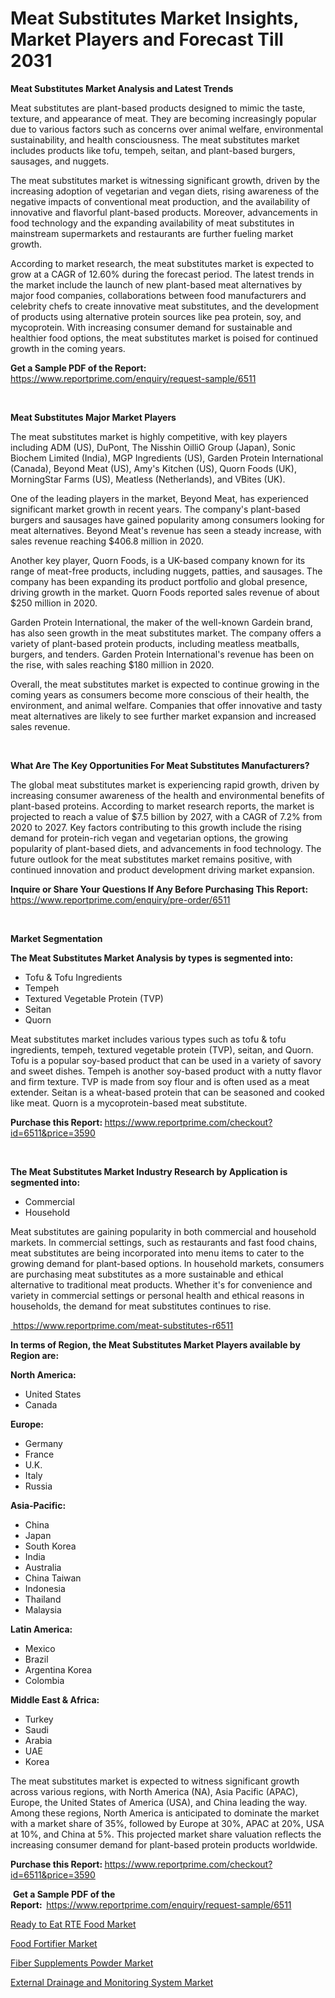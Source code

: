 <p><h1>Meat Substitutes Market Insights, Market Players and Forecast Till 2031</h1></p><p><strong>Meat Substitutes Market Analysis and Latest Trends</strong></p>
<p><p>Meat substitutes are plant-based products designed to mimic the taste, texture, and appearance of meat. They are becoming increasingly popular due to various factors such as concerns over animal welfare, environmental sustainability, and health consciousness. The meat substitutes market includes products like tofu, tempeh, seitan, and plant-based burgers, sausages, and nuggets.</p><p>The meat substitutes market is witnessing significant growth, driven by the increasing adoption of vegetarian and vegan diets, rising awareness of the negative impacts of conventional meat production, and the availability of innovative and flavorful plant-based products. Moreover, advancements in food technology and the expanding availability of meat substitutes in mainstream supermarkets and restaurants are further fueling market growth.</p><p>According to market research, the meat substitutes market is expected to grow at a CAGR of 12.60% during the forecast period. The latest trends in the market include the launch of new plant-based meat alternatives by major food companies, collaborations between food manufacturers and celebrity chefs to create innovative meat substitutes, and the development of products using alternative protein sources like pea protein, soy, and mycoprotein. With increasing consumer demand for sustainable and healthier food options, the meat substitutes market is poised for continued growth in the coming years.</p></p>
<p><strong>Get a Sample PDF of the Report:&nbsp;</strong> <a href="https://www.reportprime.com/enquiry/request-sample/6511">https://www.reportprime.com/enquiry/request-sample/6511</a></p>
<p>&nbsp;</p>
<p><strong>Meat Substitutes Major Market Players</strong></p>
<p><p>The meat substitutes market is highly competitive, with key players including ADM (US), DuPont, The Nisshin OilliO Group (Japan), Sonic Biochem Limited (India), MGP Ingredients (US), Garden Protein International (Canada), Beyond Meat (US), Amy's Kitchen (US), Quorn Foods (UK), MorningStar Farms (US), Meatless (Netherlands), and VBites (UK).</p><p>One of the leading players in the market, Beyond Meat, has experienced significant market growth in recent years. The company's plant-based burgers and sausages have gained popularity among consumers looking for meat alternatives. Beyond Meat's revenue has seen a steady increase, with sales revenue reaching $406.8 million in 2020.</p><p>Another key player, Quorn Foods, is a UK-based company known for its range of meat-free products, including nuggets, patties, and sausages. The company has been expanding its product portfolio and global presence, driving growth in the market. Quorn Foods reported sales revenue of about $250 million in 2020.</p><p>Garden Protein International, the maker of the well-known Gardein brand, has also seen growth in the meat substitutes market. The company offers a variety of plant-based protein products, including meatless meatballs, burgers, and tenders. Garden Protein International's revenue has been on the rise, with sales reaching $180 million in 2020.</p><p>Overall, the meat substitutes market is expected to continue growing in the coming years as consumers become more conscious of their health, the environment, and animal welfare. Companies that offer innovative and tasty meat alternatives are likely to see further market expansion and increased sales revenue.</p></p>
<p>&nbsp;</p>
<p><strong>What Are The Key Opportunities For Meat Substitutes Manufacturers?</strong></p>
<p><p>The global meat substitutes market is experiencing rapid growth, driven by increasing consumer awareness of the health and environmental benefits of plant-based proteins. According to market research reports, the market is projected to reach a value of $7.5 billion by 2027, with a CAGR of 7.2% from 2020 to 2027. Key factors contributing to this growth include the rising demand for protein-rich vegan and vegetarian options, the growing popularity of plant-based diets, and advancements in food technology. The future outlook for the meat substitutes market remains positive, with continued innovation and product development driving market expansion.</p></p>
<p><strong>Inquire or Share Your Questions If Any Before Purchasing This Report:</strong> <a href="https://www.reportprime.com/enquiry/pre-order/6511">https://www.reportprime.com/enquiry/pre-order/6511</a></p>
<p>&nbsp;</p>
<p><strong>Market Segmentation</strong></p>
<p><strong>The Meat Substitutes Market Analysis by types is segmented into:</strong></p>
<p><ul><li>Tofu & Tofu Ingredients</li><li>Tempeh</li><li>Textured Vegetable Protein (TVP)</li><li>Seitan</li><li>Quorn</li></ul></p>
<p><p>Meat substitutes market includes various types such as tofu & tofu ingredients, tempeh, textured vegetable protein (TVP), seitan, and Quorn. Tofu is a popular soy-based product that can be used in a variety of savory and sweet dishes. Tempeh is another soy-based product with a nutty flavor and firm texture. TVP is made from soy flour and is often used as a meat extender. Seitan is a wheat-based protein that can be seasoned and cooked like meat. Quorn is a mycoprotein-based meat substitute.</p></p>
<p><strong>Purchase this Report:&nbsp;</strong><a href="https://www.reportprime.com/checkout?id=6511&price=3590">https://www.reportprime.com/checkout?id=6511&price=3590</a></p>
<p>&nbsp;</p>
<p><strong>The Meat Substitutes Market Industry Research by Application is segmented into:</strong></p>
<p><ul><li>Commercial</li><li>Household</li></ul></p>
<p><p>Meat substitutes are gaining popularity in both commercial and household markets. In commercial settings, such as restaurants and fast food chains, meat substitutes are being incorporated into menu items to cater to the growing demand for plant-based options. In household markets, consumers are purchasing meat substitutes as a more sustainable and ethical alternative to traditional meat products. Whether it's for convenience and variety in commercial settings or personal health and ethical reasons in households, the demand for meat substitutes continues to rise.</p></p>
<p><a href="https://www.reportprime.com/meat-substitutes-r6511">&nbsp;https://www.reportprime.com/meat-substitutes-r6511</a></p>
<p><strong>In terms of Region, the Meat Substitutes Market Players available by Region are:</strong></p>
<p>
    <p> <strong> North America: </strong>
        <ul>
            <li>United States</li>
            <li>Canada</li>
        </ul>
        </p> 
    <p> <strong> Europe: </strong>
        <ul>
            <li>Germany</li>
            <li>France</li>
            <li>U.K.</li>
            <li>Italy</li>
            <li>Russia</li>
        </ul>
        </p> 
    <p> <strong> Asia-Pacific: </strong>
        <ul>
            <li>China</li>
            <li>Japan</li>
            <li>South Korea</li>
            <li>India</li>
            <li>Australia</li>
            <li>China Taiwan</li>
            <li>Indonesia</li>
            <li>Thailand</li>
            <li>Malaysia</li>
        </ul>
        </p> 
    <p> <strong> Latin America: </strong>
        <ul>
            <li>Mexico</li>
            <li>Brazil</li>
            <li>Argentina Korea</li>
            <li>Colombia</li>
        </ul>
        </p> 
    <p> <strong> Middle East & Africa: </strong>
        <ul>
            <li>Turkey</li>
            <li>Saudi</li>
            <li>Arabia</li>
            <li>UAE</li>
            <li>Korea</li>
        </ul>
    </p>
    </p>
<p><p>The meat substitutes market is expected to witness significant growth across various regions, with North America (NA), Asia Pacific (APAC), Europe, the United States of America (USA), and China leading the way. Among these regions, North America is anticipated to dominate the market with a market share of 35%, followed by Europe at 30%, APAC at 20%, USA at 10%, and China at 5%. This projected market share valuation reflects the increasing consumer demand for plant-based protein products worldwide.</p></p>
<p><strong>Purchase this Report: </strong><a href="https://www.reportprime.com/checkout?id=6511&price=3590">https://www.reportprime.com/checkout?id=6511&price=3590</a></p>
<p>&nbsp;<strong>Get a Sample PDF of the Report:&nbsp;&nbsp;</strong><a href="https://www.reportprime.com/enquiry/request-sample/6511">https://www.reportprime.com/enquiry/request-sample/6511</a></p>
<p><strong></strong></p>
<p><p><a href="https://github.com/julian6Skinner/Market-Research-Report-List-1/blob/main/ready-to-eat-rte-food-market.md">Ready to Eat RTE Food Market</a></p><p><a href="https://github.com/RichRobinson5/Market-Research-Report-List-6/blob/main/food-fortifier-market.md">Food Fortifier Market</a></p><p><a href="https://github.com/mandarincruisesvn/Market-Research-Report-List-1/blob/main/fiber-supplements-powder-market.md">Fiber Supplements Powder Market</a></p><p><a href="https://medium.com/@lynnullrich2023/comprehensive-analysis-of-the-global-external-drainage-and-monitoring-system-market-growth-trends-cea94389e9f7">External Drainage and Monitoring System Market</a></p></p>